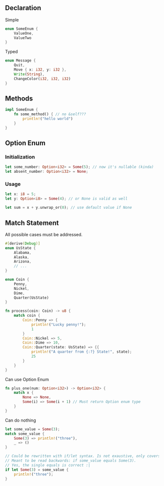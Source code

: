 ## Declaration
Simple
```rust
enum SomeEnum {
	ValueOne,
	ValueTwo
}
```

Typed
```rust
enum Message {
	Quit,
	Move { x: i32, y: i32 },
	Write(String),
	ChangeColor(i32, i32, i32)
}
```

## Methods
```rust
impl SomeEnum {
	fn some_method() { // no &self???
		println!("hello world")
	}
}
```

## Option Enum
### Initialization
```rust
let some_number: Option<i32> = Some(5); // now it's nullable (kinda)
let absent_number: Option<i32> = None;
```

### Usage
```rust
let x: i8 = 5;
let y: Option<i8> = Some(4); // or None is valid as well

let sum = x + y.unwrap_or(0); // use default value if None
```

## Match Statement
All possible cases must be addressed.

```rust
#[derive(Debug)]
enum UsState {
	Alabama,
	Alaska,
	Arizona,
	// ...
}

enum Coin {
	Penny,
	Nickel,
	Dime,
	Quarter(UsState)
}

fn process(coin: Coin) -> u8 {
	match coin {
		Coin::Penny => {
			println!("Lucky penny!");
			1
		}
		Coin::Nickel => 5,
		Coin::Dime => 10,
		Coin::Quarter(state: UsState) => {{
			println!("A quarter from {:?} State!", state);
			25
		}
	}
}
```

Can use Option Enum
```rust
fn plus_one(num: Option<i32>) -> Option<i32> {
	match x {
		None => None,
		Some(i) => Some(i + 1) // Must return Option enum type
	}
}
```

Can do nothing
```rust
let some_value = Some(3);
match some_value {
	Some(3) => println!("three"),
	_ => ()
}

// Could be rewritten with if/let syntax. Is not exaustive, only covers conditional given
// Meant to be read backwards: if some_value equals Some(3).
// Yes, the single equals is correct :|
if let Some(3) = some_value {
	println!("three");
}
```